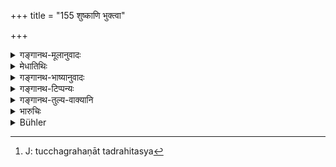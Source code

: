 +++
title = "155 शुष्काणि भुक्त्वा"

+++

<details><summary>गङ्गानथ-मूलानुवादः</summary>

If one eats dried meat, mushrooms growing on the ground, or unrecognised meat lying in the slaughter-house—he shall perform this same penance.—(155)
</details>

<details><summary>मेधातिथिः</summary>

**शुष्काणि** वल्लूरादीनि । **भौमानीति** कोटरजातानाम् अनिषेधार्थम् । **अज्ञातं** मेषस्य महिषस्येति प्रकृतेर् अज्ञानात् । **सूना** घातस्थानम् । यत्र विक्रयार्थं पशवो हन्यन्ते । अतो ऽन्यत्र स्थितस्य लघुप्रायश्चित्तम् । 

- <u>ननु</u> **सूनास्थ** इति वचनाद् अन्यत्र स्थितस्य प्रायश्चित्ताभाव एव युक्तः । 

- <u>नैतद्</u> एवम् । सौनम् इत्य् अविशेषेण प्रतिषेधात् । प्रायश्चित्ते तु **स्थ**ग्रहणात् तदुत्थितस्य[^२४४] गुरुलघुभावो युक्ततरः । तद् एव चान्द्रायणम् । ज्ञाते तु जातिविशेषे ऽभ्यासे सप्तरात्रं यावकपानम् । "सेषेषूपवसेद् अहः" (म्ध् ५.२०) इति ॥ ११.१५५ ॥


[^२४४]:
     J: tucchagrahaṇāt tadrahitasya
</details>

<details><summary>गङ्गानथ-भाष्यानुवादः</summary>

‘*Dried meat*’— such for instance, as dried pork and so forth.

‘*Growing m the ground*.’—This epithet has been added with a view to show that those growing in cavities are not forbidden.

‘*Unrecognised*’—it being unascertainable whether it is flesh of sheep or of buffalo.

‘*Slaughter-house*’—where animals are killed for sale. In the case of meat found in other places, the expiation is a light one.

“In fact when the text emphasises the qualification of ‘*lying in the slaughter-house*,’ there should be no harm in meat obtained elsewhere.”

It is not so; since all meat connected with the ‘slaughterhouse’ has been forbidden in general terms. Though as regards expiation, a comparative reduction or enhancement would always he proper, in view of the exact place from where the meat has been obtained.

‘*This same*’—*i.e*., the *Cāndrāyaṇa*.

When, however, the exact species of the animal is known, the repeated eating of such meat, would involve the drinking of barley-gruel for seven days. In the rest, ‘one should fast during the day.’—(155)
</details>

<details><summary>गङ्गानथ-टिप्पन्यः</summary>

‘*Ajñātam*’.—‘Unknown’ (Medhātithi);—‘unintentionally’ (Govindarāja and Rāghavānanda); ‘*Bhaumāni kavakāni*’.—To be taken together according to Medhātithi; separately, according to Rāghavānanda, who takes ‘*bhaumāni*’ as ‘mushrooms growing on the ground,’ and ‘*Kavakānī*’ as ‘mushrooms growing on trees’.

This verse is quoted in *Aparārka* (p. 1166), which adds that the expiation here prescribed is for the eating of mushrooms growing on the ground, not those growing on trees;—and in *Prāyaścittaviveka* (p. 285).
</details>

<details><summary>गङ्गानथ-तुल्य-वाक्यानि</summary>

*Viṣṇu* (51.27, 34).—‘The *Cāndrāyaṇa* penance should be performed for
eating unknown flesh, meat kept in a slaughterhouse and dried meat. For eating the *Chatrāka* or the *Kavaka*, one must perform the *Sāntapana* penance.’
</details>

<details><summary>भारुचिः</summary>

द्विजश् चान्द्रायणं चरेद् इति द्विजग्रहणात् प्रकरणाच् चात्र शूद्रस्य व्यतिक्रमे प्रायश्चित्ताभावः । ब्राह्मणापाश्रितशूद्रस्य हि "यथा यथा हि सद्वृत्तम् आतिष्ठन्त्य् अनुसूयकः" इति वचनात् पाक्षिकं स्यात् प्रायश्चित्तं प्रतिषेधात् ॥ ११.१५४ ॥
</details>

<details><summary>Bühler</summary>

156	He who has eaten dried meat, mushrooms growing on the ground, or (meat, the nature of) which is unknown, (or) such as had been kept in a slaughter-house, shall perform the same penance.
</details>
